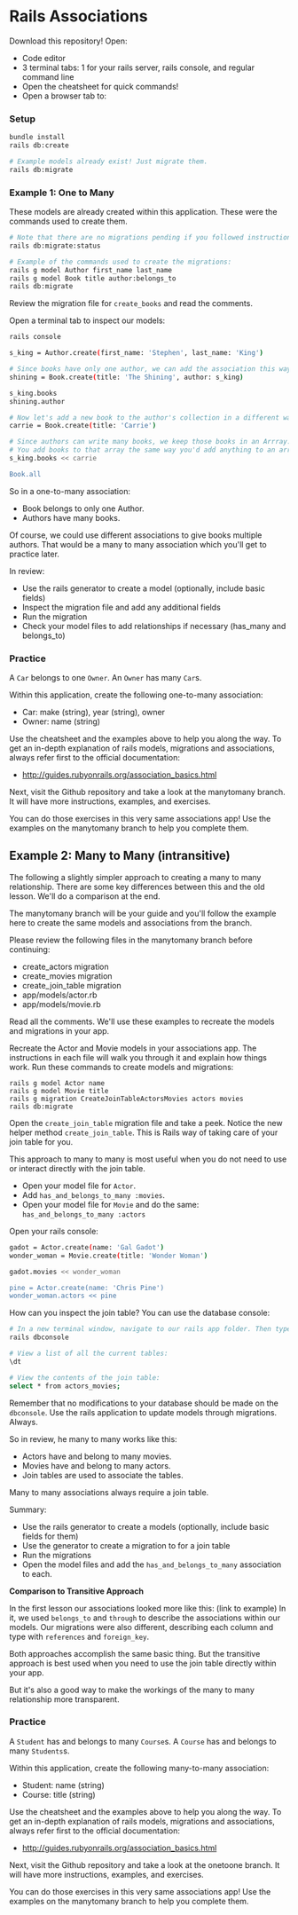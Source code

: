 # Rails Associations

Download this repository! Open:

* Code editor
* 3 terminal tabs: 1 for your rails server, rails console, and regular command line
* Open the cheatsheet for quick commands!
* Open a browser tab to: 

### Setup

```bash
bundle install
rails db:create

# Example models already exist! Just migrate them.
rails db:migrate
```
### Example 1: One to Many
These models are already created within this application. These were the commands used
to create them.

```bash
# Note that there are no migrations pending if you followed instructions above.
rails db:migrate:status

# Example of the commands used to create the migrations:
rails g model Author first_name last_name
rails g model Book title author:belongs_to
rails db:migrate
```

Review the migration file for `create_books` and read the comments.

Open a terminal tab to inspect our models:
```bash
rails console

s_king = Author.create(first_name: 'Stephen', last_name: 'King')

# Since books have only one author, we can add the association this way:
shining = Book.create(title: 'The Shining', author: s_king)

s_king.books
shining.author

# Now let's add a new book to the author's collection in a different way.
carrie = Book.create(title: 'Carrie')

# Since authors can write many books, we keep those books in an Arrray.
# You add books to that array the same way you'd add anything to an array:
s_king.books << carrie

Book.all
```
So in a one-to-many association:
- Book belongs to only one Author.
- Authors have many books.

Of course, we could use different associations to give books multiple authors. That would be
a many to many association which you'll get to practice later.

In review:
* Use the rails generator to create a model (optionally, include basic fields)
* Inspect the migration file and add any additional fields
* Run the migration
* Check your model files to add relationships if necessary (has_many and belongs_to)

### Practice

A `Car` belongs to one `Owner`.
An `Owner` has many `Car`s.

Within this application, create the following one-to-many association:
* Car: make (string), year (string), owner
* Owner: name (string)

Use the cheatsheet and the examples above to help you along the way. To get an in-depth
explanation of rails models, migrations and associations, always refer first to the
official documentation:

- http://guides.rubyonrails.org/association_basics.html

Next, visit the Github repository and take a look at the manytomany branch. It will have
more instructions, examples, and exercises.

You can do those exercises in this very same associations app! Use the examples on the 
manytomany branch to help you complete them.

## Example 2: Many to Many (intransitive)

The following a slightly simpler approach to creating a many to many relationship. There are
some key differences between this and the old lesson. We'll do a comparison at the end.

The manytomany branch will be your guide and you'll follow the example here to create the
same models and associations from the branch.

Please review the following files in the manytomany branch before continuing:

* create_actors migration
* create_movies migration
* create_join_table migration
* app/models/actor.rb
* app/models/movie.rb

Read all the comments. We'll use these examples to recreate the models and migrations in your app.

Recreate the Actor and Movie models in your associations app. The instructions in each file will walk you through
it and explain how things work. Run these commands to create models and migrations:

```shell
rails g model Actor name
rails g model Movie title
rails g migration CreateJoinTableActorsMovies actors movies
rails db:migrate
```
Open the `create_join_table` migration file and take a peek. Notice the new helper method `create_join_table`.
This is Rails way of taking care of your join table for you. 

This approach to many to many is most useful when you do not need to use or interact directly with the join table.

- Open your model file for `Actor`. 
- Add `has_and_belongs_to_many :movies`. 
- Open your model file for `Movie` and do the same: `has_and_belongs_to_many :actors`

Open your rails console:
```bash
gadot = Actor.create(name: 'Gal Gadot')
wonder_woman = Movie.create(title: 'Wonder Woman')

gadot.movies << wonder_woman

pine = Actor.create(name: 'Chris Pine')
wonder_woman.actors << pine
```

How can you inspect the join table? You can use the database console:
```bash
# In a new terminal window, navigate to our rails app folder. Then type:
rails dbconsole

# View a list of all the current tables:
\dt

# View the contents of the join table:
select * from actors_movies;
```

Remember that no modifications to your database should be made on the `dbconsole`. Use the rails
application to update models through migrations. Always.

So in review, he many to many works like this:
* Actors have and belong to many movies.
* Movies have and belong to many actors.
* Join tables are used to associate the tables.

Many to many associations always require a join table. 

Summary:
* Use the rails generator to create a models (optionally, include basic fields for them)
* Use the generator to create a migration to for a join table
* Run the migrations
* Open the model files and add the `has_and_belongs_to_many` association to each.

__Comparison to Transitive Approach__

In the first lesson our associations looked more like this: (link to example)
In it, we used `belongs_to` and `through` to describe the associations within our models.
Our migrations were also different, describing each column and type with `references` and `foreign_key`.

Both approaches accomplish the same basic thing. But the transitive approach is best used when you need to use the join table directly within your app.

But it's also a good way to make the workings of the many to many relationship more transparent.

### Practice

A `Student` has and belongs to many `Course`s.
A `Course` has and belongs to many `Students`s.

Within this application, create the following many-to-many association:
* Student: name (string)
* Course: title (string)

Use the cheatsheet and the examples above to help you along the way. To get an in-depth
explanation of rails models, migrations and associations, always refer first to the
official documentation:

- http://guides.rubyonrails.org/association_basics.html

Next, visit the Github repository and take a look at the onetoone branch. It will have
more instructions, examples, and exercises.

You can do those exercises in this very same associations app! Use the examples on the 
manytomany branch to help you complete them.
